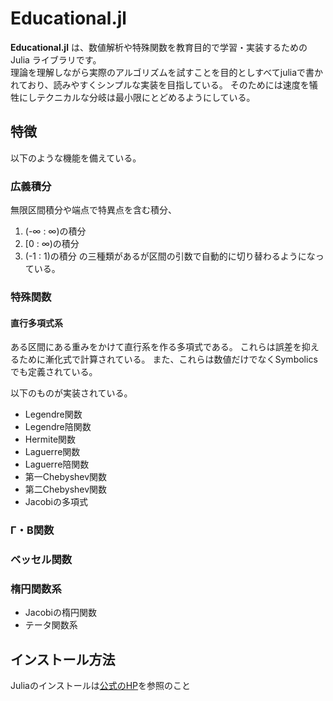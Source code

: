 # Educational.jl

**Educational.jl** は、数値解析や特殊関数を教育目的で学習・実装するための Julia ライブラリです。  
理論を理解しながら実際のアルゴリズムを試すことを目的としすべてjuliaで書かれており、読みやすくシンプルな実装を目指している。
そのためには速度を犠牲にしテクニカルな分岐は最小限にとどめるようにしている。

## 特徴
以下のような機能を備えている。

### 広義積分
無限区間積分や端点で特異点を含む積分、
1. (-∞ : ∞)の積分
2. [0 : ∞)の積分
3. (-1 : 1)の積分
の三種類があるが区間の引数で自動的に切り替わるようになっている。

### 特殊関数
#### 直行多項式系
ある区間にある重みをかけて直行系を作る多項式である。
これらは誤差を抑えるために漸化式で計算されている。
また、これらは数値だけでなくSymbolicsでも定義されている。

以下のものが実装されている。
- Legendre関数
- Legendre陪関数
- Hermite関数
- Laguerre関数
- Laguerre陪関数
- 第一Chebyshev関数
- 第二Chebyshev関数
- Jacobiの多項式

### Γ・Β関数

### ベッセル関数

### 楕円関数系
- Jacobiの楕円関数
- テータ関数系

## インストール方法
Juliaのインストールは[公式のHP](https://julialang.org/)を参照のこと